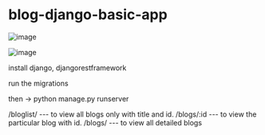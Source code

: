 # blog-django-basic-app

![image](https://user-images.githubusercontent.com/43976460/172157847-7cecffec-a770-4f07-ac93-b8d2ab1ecefc.png)

![image](https://user-images.githubusercontent.com/43976460/172157921-9da10d52-a2d5-4394-accc-6aecc12ecf39.png)

install django, djangorestframework

run the migrations

then -> python manage.py runserver

/bloglist/     --- to view all blogs only with title and id.
/blogs/:id     ---  to view the particular blog with id.
/blogs/        ---  to view all detailed blogs


